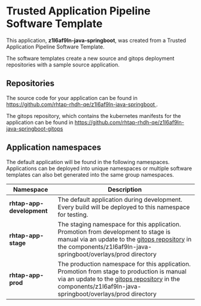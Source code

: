 # Trusted Application Pipeline Software Template

This application, **z1l6af9ln-java-springboot**, was created from a Trusted Application Pipeline Software Template.

The software templates create a new source and gitops deployment repositories with a sample source application. 

## Repositories

The source code for your application can be found in [https://github.com/rhtap-rhdh-qe/z1l6af9ln-java-springboot ](https://github.com/rhtap-rhdh-qe/z1l6af9ln-java-springboot ).
 
The gitops repository, which contains the kubernetes manifests for the application can be found in 
[https://github.com/rhtap-rhdh-qe/z1l6af9ln-java-springboot-gitops ](https://github.com/rhtap-rhdh-qe/z1l6af9ln-java-springboot-gitops ) 

## Application namespaces 

The default application will be found in the following namespaces. Applications can be deployed into unique namespaces or multiple software templates can also bet generated into the same group namespaces.  

|  Namespace   |  Description   |  
| -------- | -------- |   
| **rhtap-app-development** | The default application during development. Every build will be deployed to this namespace for testing. | 
| **rhtap-app-stage** | The staging namespace for this application. Promotion from development to stage is manual via an update to the [gitops repository](https://github.com/rhtap-rhdh-qe/z1l6af9ln-java-springboot-gitops ) in the components/z1l6af9ln-java-springboot/overlays/prod directory |  
| **rhtap-app-prod** | The production namespace for this application. Promotion from stage to production is manual via an update to the [gitops repository](https://github.com/rhtap-rhdh-qe/z1l6af9ln-java-springboot-gitops ) in the components/z1l6af9ln-java-springboot/overlays/prod directory | 
